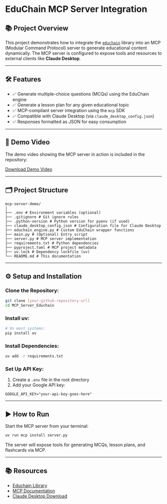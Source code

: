 
# EduChain MCP Server Integration

## 📚 Project Overview

This project demonstrates how to integrate the [`educhain`](https://github.com/satvik314/educhain) library into an MCP (Modular Command Protocol) server to generate educational content dynamically. The MCP server is configured to expose tools and resources to external clients like **Claude Desktop**.

---

## 🛠️ Features

- ✅ Generate multiple-choice questions (MCQs) using the EduChain engine
- ✅ Generate a lesson plan for any given educational topic
- ✅ MCP-compliant server integration using the `mcp` SDK
- ✅ Compatible with Claude Desktop (via `claude_desktop_config.json`)
- ✅ Responses formatted as JSON for easy consumption

---

## 🎥 Demo Video

The demo video showing the MCP server in action is included in the repository:

[Download Demo Video](https://youtu.be/KC-IsJOx9fM?si=X3Y4qChzFZtL7ldG)

---

## 🗂️ Project Structure

```
mcp-server-demo/
│
├── .env # Environment variables (optional)
├── .gitignore # Git ignore rules
├── .python-version # Python version for pyenv (if used)
├── claude_desktop_config.json # Configuration file for Claude Desktop
├── educhain_engine.py # Custom EduChain wrapper functions
├── main.py # (Optional) Entry script
├── server.py # MCP server implementation
├── requirements.txt # Python dependencies
├── pyproject.toml # MCP project metadata
├── uv.lock # Dependency lockfile (uv)
└── README.md # This documentation
```

---

## ⚙️ Setup and Installation

### Clone the Repository:
```bash
git clone [your-github-repository-url]
cd MCP_Server_Educhain
```

### Install uv:
```bash
# On most systems:
pip install uv
```

### Install Dependencies:
```bash
uv add -r requirements.txt
```

### Set Up API Key:
1. Create a `.env` file in the root directory
2. Add your Google API key:
```
GOOGLE_API_KEY="your-api-key-goes-here"
```

---

## ▶️ How to Run

Start the MCP server from your terminal:
```bash
uv run mcp install server.py
```

The server will expose tools for generating MCQs, lesson plans, and flashcards via MCP.

---

## 📚 Resources

- [Educhain Library](https://github.com/satvik314/educhain)
- [MCP Documentation](https://modelcontextprotocol.io/introduction)
- [Claude Desktop Download](https://claude.ai/download)

